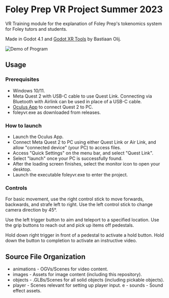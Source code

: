 # Foley Prep VR Project Summer 2023
 VR Training module for the explanation of Foley Prep's tokenomics system for Foley
 tutors and students.

 Made in Godot 4.1 and [Godot XR Tools](https://github.com/GodotVR/godot-xr-tools) by Bastiaan Olij.

![Demo of Program](src/images/demo.gif)

 ## Usage
 ### Prerequisites
 - Windows 10/11.
 - Meta Quest 2 with USB-C cable to use Quest Link. Connecting via Bluetooth with Airlink can be used in place of a USB-C cable.
 - [Oculus App](https://www.meta.com/help/quest/articles/getting-started/getting-started-with-rift-s/install-oculus-pc-app/) to connect Quest 2 to PC.
 - foleyvr.exe as downloaded from releases.

 ### How to launch
 - Launch the Oculus App.
 - Connect Meta Quest 2 to PC using either Quest Link or Air Link, and allow "connected device" (your PC) to access files.
 - Access "Quick Settings" on the menu bar, and select "Quest Link".
 - Select "launch" once your PC is successfully found.
 - After the loading screen finishes, select the monitor icon to open your desktop.
 - Launch the executable foleyvr.exe to enter the project.

 ### Controls
 For basic movement, use the right control stick to move forwards, backwards, and strafe left to right.
 Use the left control stick to change camera direction by 45°.

 Use the left trigger button to aim and teleport to a specified location.
 Use the grip buttons to reach out and pick up items off pedestals.

 Hold down right trigger in front of a pedestal to activate a hold button.
 Hold down the button to completion to activate an instructive video.

 ## Source File Organization
 - animations - OGVs/Scenes for video content.
 - images - Assets for image content (including this repository).
 - objects - .GLBs/Scenes for all solid objects (including pickable objects).
 - player - Scenes relevant for setting up player input.
e - sounds - Sound effect assets.

